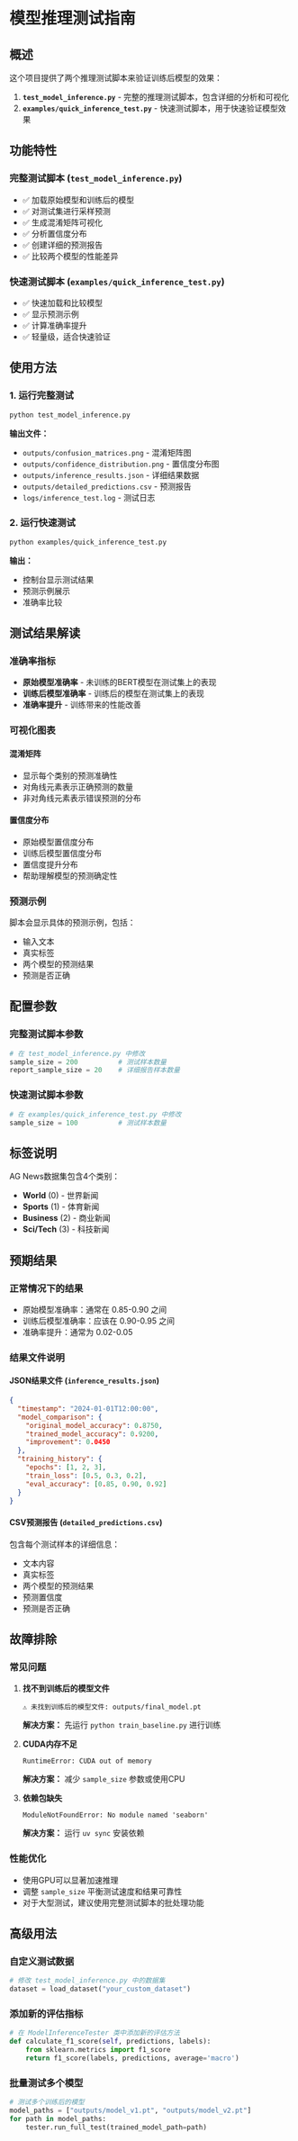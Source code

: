 # 模型推理测试指南

## 概述

这个项目提供了两个推理测试脚本来验证训练后模型的效果：

1. **`test_model_inference.py`** - 完整的推理测试脚本，包含详细的分析和可视化
2. **`examples/quick_inference_test.py`** - 快速测试脚本，用于快速验证模型效果

## 功能特性

### 完整测试脚本 (`test_model_inference.py`)
- ✅ 加载原始模型和训练后的模型
- ✅ 对测试集进行采样预测
- ✅ 生成混淆矩阵可视化
- ✅ 分析置信度分布
- ✅ 创建详细的预测报告
- ✅ 比较两个模型的性能差异

### 快速测试脚本 (`examples/quick_inference_test.py`)
- ✅ 快速加载和比较模型
- ✅ 显示预测示例
- ✅ 计算准确率提升
- ✅ 轻量级，适合快速验证

## 使用方法

### 1. 运行完整测试

```bash
python test_model_inference.py
```

**输出文件：**
- `outputs/confusion_matrices.png` - 混淆矩阵图
- `outputs/confidence_distribution.png` - 置信度分布图
- `outputs/inference_results.json` - 详细结果数据
- `outputs/detailed_predictions.csv` - 预测报告
- `logs/inference_test.log` - 测试日志

### 2. 运行快速测试

```bash
python examples/quick_inference_test.py
```

**输出：**
- 控制台显示测试结果
- 预测示例展示
- 准确率比较

## 测试结果解读

### 准确率指标
- **原始模型准确率** - 未训练的BERT模型在测试集上的表现
- **训练后模型准确率** - 训练后的模型在测试集上的表现
- **准确率提升** - 训练带来的性能改善

### 可视化图表

#### 混淆矩阵
- 显示每个类别的预测准确性
- 对角线元素表示正确预测的数量
- 非对角线元素表示错误预测的分布

#### 置信度分布
- 原始模型置信度分布
- 训练后模型置信度分布
- 置信度提升分布
- 帮助理解模型的预测确定性

### 预测示例
脚本会显示具体的预测示例，包括：
- 输入文本
- 真实标签
- 两个模型的预测结果
- 预测是否正确

## 配置参数

### 完整测试脚本参数
```python
# 在 test_model_inference.py 中修改
sample_size = 200          # 测试样本数量
report_sample_size = 20    # 详细报告样本数量
```

### 快速测试脚本参数
```python
# 在 examples/quick_inference_test.py 中修改
sample_size = 100          # 测试样本数量
```

## 标签说明

AG News数据集包含4个类别：
- **World** (0) - 世界新闻
- **Sports** (1) - 体育新闻  
- **Business** (2) - 商业新闻
- **Sci/Tech** (3) - 科技新闻

## 预期结果

### 正常情况下的结果
- 原始模型准确率：通常在 0.85-0.90 之间
- 训练后模型准确率：应该在 0.90-0.95 之间
- 准确率提升：通常为 0.02-0.05

### 结果文件说明

#### JSON结果文件 (`inference_results.json`)
```json
{
  "timestamp": "2024-01-01T12:00:00",
  "model_comparison": {
    "original_model_accuracy": 0.8750,
    "trained_model_accuracy": 0.9200,
    "improvement": 0.0450
  },
  "training_history": {
    "epochs": [1, 2, 3],
    "train_loss": [0.5, 0.3, 0.2],
    "eval_accuracy": [0.85, 0.90, 0.92]
  }
}
```

#### CSV预测报告 (`detailed_predictions.csv`)
包含每个测试样本的详细信息：
- 文本内容
- 真实标签
- 两个模型的预测结果
- 预测置信度
- 预测是否正确

## 故障排除

### 常见问题

1. **找不到训练后的模型文件**
   ```
   ⚠️ 未找到训练后的模型文件: outputs/final_model.pt
   ```
   **解决方案：** 先运行 `python train_baseline.py` 进行训练

2. **CUDA内存不足**
   ```
   RuntimeError: CUDA out of memory
   ```
   **解决方案：** 减少 `sample_size` 参数或使用CPU

3. **依赖包缺失**
   ```
   ModuleNotFoundError: No module named 'seaborn'
   ```
   **解决方案：** 运行 `uv sync` 安装依赖

### 性能优化

- 使用GPU可以显著加速推理
- 调整 `sample_size` 平衡测试速度和结果可靠性
- 对于大型测试，建议使用完整测试脚本的批处理功能

## 高级用法

### 自定义测试数据
```python
# 修改 test_model_inference.py 中的数据集
dataset = load_dataset("your_custom_dataset")
```

### 添加新的评估指标
```python
# 在 ModelInferenceTester 类中添加新的评估方法
def calculate_f1_score(self, predictions, labels):
    from sklearn.metrics import f1_score
    return f1_score(labels, predictions, average='macro')
```

### 批量测试多个模型
```python
# 测试多个训练后的模型
model_paths = ["outputs/model_v1.pt", "outputs/model_v2.pt"]
for path in model_paths:
    tester.run_full_test(trained_model_path=path)
```
